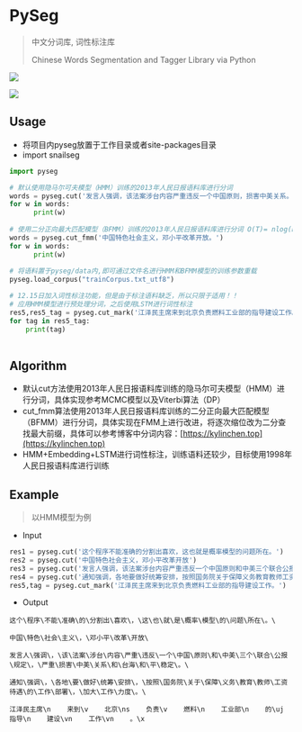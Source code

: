 # PySeg
> 中文分词库, 词性标注库
>
> Chinese Words Segmentation and Tagger Library via Python

[![](https://img.shields.io/badge/python-3.5.7-blue.svg)]()

[![](https://img.shields.io/badge/Torch-1.0-orange)]()



## Usage

- 将项目内pyseg放置于工作目录或者site-packages目录
- import snailseg

```python
import pyseg

# 默认使用隐马尔可夫模型（HMM）训练的2013年人民日报语料库进行分词
words = pyseg.cut('发言人强调，该法案涉台内容严重违反一个中国原则，损害中美关系。')
for w in words:
	  print(w)
    
# 使用二分正向最大匹配模型（BFMM）训练的2013年人民日报语料库进行分词 O(T)= nlog(n)
words = pyseg.cut_fmm('中国特色社会主义，邓小平改革开放。')
for w in words:
	  print(w)
    
# 将语料置于pyseg/data内,即可通过文件名进行HMM和BFMM模型的训练参数重载
pyseg.load_corpus("trainCorpus.txt_utf8")

# 12.15日加入词性标注功能，但是由于标注语料缺乏，所以只限于适用！！
# 应用HMM模型进行预处理分词，之后使用LSTM进行词性标注
res5,res5_tag = pyseg.cut_mark('江泽民主席来到北京负责燃料工业部的指导建设工作。')
for tag in res5_tag:
    print(tag)
  
```



## Algorithm

- 默认cut方法使用2013年人民日报语料库训练的隐马尔可夫模型（HMM）进行分词，具体实现参考MCMC模型以及Viterbi算法（DP）
- cut_fmm算法使用2013年人民日报语料库训练的二分正向最大匹配模型（BFMM）进行分词，具体实现在FMM上进行改进，将逐次缩位改为二分查找最大前缀，具体可以参考博客中分词内容：[https://kylinchen.top](https://kylinchen.top)
- HMM+Embedding+LSTM进行词性标注，训练语料还较少，目标使用1998年人民日报语料库进行训练



## Example

>  以HMM模型为例

- Input

```python
res1 = pyseg.cut('这个程序不能准确的分割出喜欢，这也就是概率模型的问题所在。')
res2 = pyseg.cut('中国特色社会主义，邓小平改革开放')
res3 = pyseg.cut('发言人强调，该法案涉台内容严重违反一个中国原则和中美三个联合公报规定，严重损害中美关系和台海和平稳定。')
res4 = pyseg.cut('通知强调，各地要做好统筹安排，按照国务院关于保障义务教育教师工资待遇的工作部署，加大工作力度。')
res5,tag = pyseg.cut_mark('江泽民主席来到北京负责燃料工业部的指导建设工作。')
```

- Output

```pyhton
这个\程序\不能\准确\的\分割出\喜欢\，\这\也\就\是\概率\模型\的\问题\所在\。\

中国\特色\社会\主义\，\邓小平\改革\开放\

发言人\强调\，\该\法案\涉台\内容\严重\违反\一个\中国\原则\和\中美\三个\联合\公报\规定\，\严重\损害\中美\关系\和\台海\和\平\稳定\。\

通知\强调\，\各地\要\做好\统筹\安排\，\按照\国务院\关于\保障\义务\教育\教师\工资待遇\的\工作\部署\，\加大\工作\力度\。\

江泽民主席\n    来到\v    北京\ns    负责\v    燃料\n    工业部\n    的\uj    指导\n    建设\vn    工作\vn    。\x 
```

